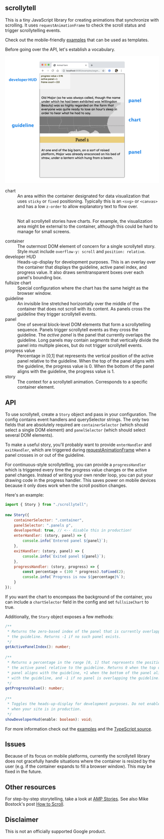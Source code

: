 ## scrollytell

This is a tiny JavaScript library for creating animations that synchronize with
scrolling. It uses `requestAnimationFrame` to check the scroll status and
trigger scrollytelling events.

Check out the mobile-friendly [examples][1] that can be used as templates.

Before going over the API, let's establish a vocabulary.

<img src="legend.png" width="600">

<dl>
    <dt>chart</dt>
    <dd>
        An area within the container designated for data visualization that uses
        <code>sticky</code> or <code>fixed</code> positioning. Typically this is
        an <code>&lt;svg&gt;</code> or <code>&lt;canvas&gt;</code> and has a low
        <code>z-order</code> to allow explanatory text to flow over.
        <br><br>
        <p>
        Not all scrollytell stories have charts. For example, the visualization
        area might be external to the container, although this could be hard to
        manage for small screens.
        </p>
    </dd>
    <dt>container</dt>
    <dd>
        The outermost DOM element of concern for a single scrollytell story.
        Style must include <code>overflow-y: scroll</code> and
        <code>position: relative</code>.
    </dd>
    <dt>developer HUD</dt>
    <dd>
        Heads-up-display for development purposes. This is an overlay over the
        container that displays the guideline, active panel index, and progress
        value. It also draws semitransparent boxes over each panel's bounding
        box.
    </dd>
    <dt>fullsize chart</dt>
    <dd>
        Special configuration where the chart has the same height as the browser
        window.
    </dd>
    <dt>guideline</dt>
    <dd>
        An invisible line stretched horizontally over the middle of the
        container that does not scroll with its content. As panels cross the
        guideline they trigger scrollytell events.
    </dd>
    <dt>panel</dt>
    <dd>
        One of several block-level DOM elements that form a scrollytelling
        sequence. Panels trigger scrollytell events as they cross the guideline.
        The <i>active panel</i> is the panel that currently overlaps the
        guideline. Long panels may contain <i>segments</i> that vertically
        divide the panel into multiple pieces, but do not trigger scrollytell
        events.
    </dd>
    <dt>progress value</dt>
    <dd>
        Percentage in [0,1] that represents the vertical position of the active
        panel relative to the guideline. When the top of the panel aligns with
        the guideline, the progress value is 0. When the bottom of the panel
        aligns with the guideline, the progress value is 1.
    </dd>
    <dt>story</dt>
    <dd>
        The context for a scrollytell animation. Corresponds to a specific
        container element.
    </dd>
</dl>

## API

To use scrollytell, create a `Story` object and pass in your configuration. The
config contains event handlers and querySelector strings. The only two fields
that are absolutely required are `containerSelector` (which should select a
single DOM element) and `panelSelector` (which should select several DOM
elements).

To make a useful story, you'll probably want to provide `enterHandler` and
`exitHandler`, which are triggered during [requestAnimationFrame][2] when a
panel crosses in or out of the guideline.

For continuous-style scrollytelling, you can provide a `progressHandler` which
is triggered every time the progress value changes or the active panel changes.
Instead of writing your own render loop, you can put your drawing code in the
progress handler. This saves power on mobile devices because it only does work
when the scroll position changes.

Here's an example:

```js
import { Story } from "./scrollytell";

new Story({
    containerSelector: ".container",
    panelSelector: ".panels p",
    developerHud: true, // <-- disable this in production!
    enterHandler: (story, panel) => {
        console.info(`Entered panel ${panel}`);
    },
    exitHandler: (story, panel) => {
        console.info(`Exited panel ${panel}`);
    },
    progressHandler: (story, progress) => {
        const percentage = (100 * progress).toFixed(2);
        console.info(`Progress is now ${percentage}%`);
    }
});
```

If you want the chart to encompass the background of the container, you can
include a `chartSelector` field in the config and set `fullsizeChart` to true.

Additionally, the `Story` object exposes a few methods:

```ts
/**
 * Returns the zero-based index of the panel that is currently overlapping
 * the guideline. Returns -1 if no such panel exists.
 */
getActivePanelIndex(): number;

/**
 * Returns a percentage in the range [0, 1] that represents the position of
 * the active panel relative to the guideline. Returns 0 when the top of the
 * panel aligns with the guideline, +1 when the bottom of the panel aligns
 * with the guideline, and -1 if no panel is overlapping the guideline.
 */
getProgressValue(): number;

/**
 * Toggles the heads-up-display for development purposes. Do not enable
 * when your site is in production.
 */
showDeveloperHud(enable: boolean): void;

```

For more information check out the [examples][1] and the [TypeScript source][3].

## Issues

Because of its focus on mobile platforms, currently the scrollytell library does
not gracefully handle situations where the container is resized by the user
(e.g. if the container expands to fill a browser window). This may be fixed in
the future.

## Other resources

For step-by-step storytelling, take a look at [AMP Stories][4]. See also
Mike Bostock's post [How to Scroll][5].

## Disclaimer

This is not an officially supported Google product.

[1]: https://google.github.io/scrollytell/examples
[2]: https://developer.mozilla.org/en-US/docs/Web/API/window/requestAnimationFrame
[3]: https://github.com/google/scrollytell/blob/master/scrollytell.ts
[4]: https://amp.dev/about/stories/
[5]: https://bost.ocks.org/mike/scroll/
